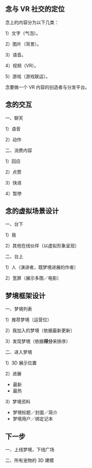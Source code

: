 ## 念与 VR 社交的定位

念上的内容分为以下几类：

1）文字（气泡）。

2）图片（背景）。

3）语音。

4）视频（VR）。

5）游戏（游戏联运）。

念要做一个 VR 内容的创造者与分发平台。



## 念的交互

一、聊天

1）语音

2）动作

二、消费内容

1）回应

2）点赞

3）快进

4）暂停



## 念的虚拟场景设计

一、台下

1）我

2）其他在线伙伴（以虚拟形象呈现）

二、台上

1）人（演讲者，既梦境进展的作者）

2）宽屏（展示多图／电影）



## 梦境框架设计

一、梦境列表

1）推荐梦境（运营位）

2）我加入的梦境（依据最新更新）

3）发现梦境（依据**得分**来排序）

二、进入梦境

1）3D 展示位置

2）进展

* 最新
* 最热

3）梦境资料



* 梦境标题／封面／简介
* 梦境用户／绑定记本



## 下一步

一、上线梦境，下线广场

二、所有宠物的 3D 建模





